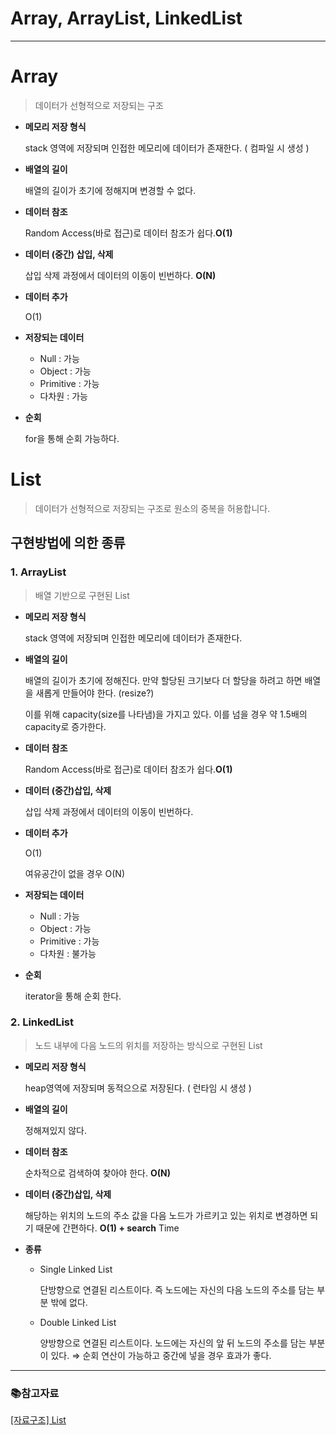 # Array, ArrayList, LinkedList

---

# Array

> 데이터가 선형적으로 저장되는 구조
> 
- **메모리 저장 형식**
    
    stack 영역에 저장되며 인접한 메모리에 데이터가 존재한다. ( 컴파일 시 생성 )
    
- **배열의 길이**
    
    배열의 길이가 초기에 정해지며 변경할 수 없다.
    
- **데이터 참조**
    
    Random Access(바로 접근)로 데이터 참조가 쉽다.**O(1)**
    
- **데이터 (중간) 삽입, 삭제**
    
    삽입 삭제 과정에서 데이터의 이동이 빈번하다. **O(N)**
    
- **데이터 추가**
    
    O(1)
    
- **저장되는 데이터**
    - Null : 가능
    - Object : 가능
    - Primitive : 가능
    - 다차원 : 가능
- **순회**
    
    for을 통해 순회 가능하다.
    

# List

> 데이터가 선형적으로 저장되는 구조로 원소의 중복을 허용합니다.
> 

## 구현방법에 의한 종류

### 1. ArrayList

> 배열 기반으로 구현된 List
> 
- **메모리 저장 형식**
    
    stack 영역에 저장되며 인접한 메모리에 데이터가 존재한다.
    
- **배열의 길이**
    
    배열의 길이가 초기에 정해진다. 만약 할당된 크기보다 더 할당을 하려고 하면 배열을 새롭게 만들어야 한다. (resize?)
    
    이를 위해 capacity(size를 나타냄)을 가지고 있다. 이를 넘을 경우 약 1.5배의 capacity로 증가한다.
    
- **데이터 참조**
    
    Random Access(바로 접근)로 데이터 참조가 쉽다.**O(1)**
    
- **데이터 (중간)삽입, 삭제**
    
    삽입 삭제 과정에서 데이터의 이동이 빈번하다.
    
- **데이터 추가**
    
    O(1)
    
    여유공간이 없을 경우 O(N)
    
- **저장되는 데이터**
    - Null : 가능
    - Object : 가능
    - Primitive : 가능
    - 다차원 : 불가능
- **순회**
    
    iterator을 통해 순회 한다.
    

### 2. LinkedList

> 노드 내부에 다음 노드의 위치를 저장하는 방식으로 구현된 List
> 
- **메모리 저장 형식**
    
    heap영역에 저장되며 동적으으로 저장된다. ( 런타임 시 생성 )
    
- **배열의 길이**
    
    정해져있지 않다.
    
- **데이터 참조**
    
    순차적으로 검색하여 찾아야 한다. **O(N)**
    
- **데이터 (중간)삽입, 삭제**
    
    해당하는 위치의 노드의 주소 값을 다음 노드가 가르키고 있는 위치로 변경하면 되기 때문에 간편하다. **O(1) + search** Time
    
- **종류**
    - Single Linked List
        
        단방향으로 연결된 리스트이다. 즉 노드에는 자신의 다음 노드의 주소를 담는 부분 밖에 없다.
        
    - Double Linked List
        
        양방향으로 연결된 리스트이다. 노드에는 자신의 앞 뒤 노드의 주소를 담는 부분이 있다. ⇒ 순회 연산이 가능하고 중간에 넣을 경우 효과가 좋다.
        

---

### 📚참고자료

[[자료구조] List](https://velog.io/@humblechoi/%EC%9E%90%EB%A3%8C%EA%B5%AC%EC%A1%B0-List)
